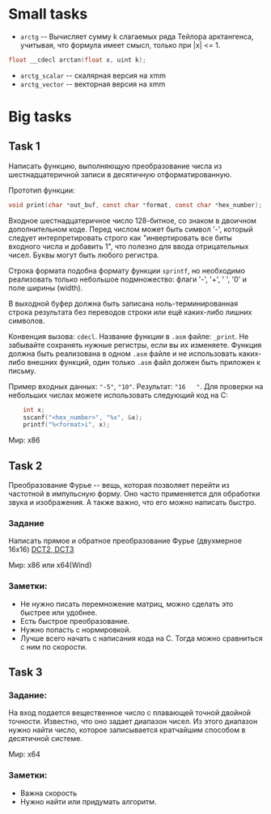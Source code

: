 # Small tasks

- `arctg` -- Вычисляет сумму k слагаемых ряда Тейлора арктангенса, учитывая, что формула имеет смысл, только при |x| <= 1.
```c
float __cdecl arctan(float x, uint k);
```
- `arctg_scalar` -- скалярная версия на xmm
- `arctg_vector` -- векторная версия на xmm

# Big tasks

## Task 1
Написать функцию, выполняющую преобразование числа из шестнадцатеричной записи в десятичную отформатированную.

Прототип функции:
```c
void print(char *out_buf, const char *format, const char *hex_number);
```

Входное шестнадцатеричное число 128-битное, со знаком в двоичном дополнительном коде. Перед числом может быть символ '-', который следует интерпретировать
 строго как "инвертировать все биты входного числа и добавить 1", что полезно для ввода отрицательных чисел. Буквы могут быть любого регистра.

Строка формата подобна формату функции `sprintf`, но необходимо реализовать только небольшое подмножество: флаги '-', '+', ' ', '0' и поле ширины (width).

В выходной буфер должна быть записана ноль-терминированная строка результата без переводов строки или ещё каких-либо лишних символов.

Конвенция вызова: `cdecl`. Название функции в `.asm` файле: `_print`. Не забывайте сохранять нужные регистры, если вы их изменяете.
Функция должна быть реализована в одном `.asm` файле и не использовать каких-либо внешних функций, один только `.asm` файл должен быть приложен к письму.

Пример входных данных: `"-5"`, `"10"`. Результат: `"16   "`.
Для проверки на небольших числах можете использовать следующий код на C:
```c
    int x;
    sscanf("<hex_number>", "%x", &x);
    printf("%<format>i", x);
```

Мир: x86

## Task 2

Преобразование Фурье -- вещь, которая позволяет перейти из частотной в импульсную форму. Оно часто применяется для обработки звука и изображения. А также важно, что его можно написать быстро.

### Задание
Написать прямое и обратное преобразование Фурье (двухмерное 16x16) [DCT2, DCT3](https://en.wikipedia.org/wiki/Discrete_cosine_transform)

Мир: x86 или x64(Wind)

### Заметки:
- Не нужно писать перемножение матриц, можно сделать это быстрее или удобнее.
- Есть быстрое преобразование.
- Нужно попасть с нормировкой.
- Лучше всего начать с написания кода на C. Тогда можно сравниться с ним по скорости.

## Task 3

### Задание:

На вход подается вещественное число с плавающей точной двойной точности. Известно, что оно задает диапазон чисел. Из этого диапазон нужно найти число, которое записывается кратчайшим способом в десятичной системе.

Мир: x64

### Заметки:
- Важна скорость
- Нужно найти или придумать алгоритм.
